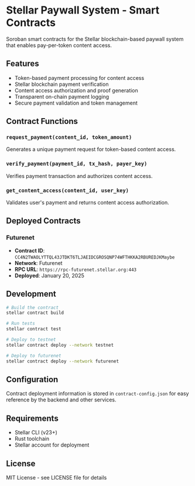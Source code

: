 # Stellar Paywall System - Smart Contracts

Soroban smart contracts for the Stellar blockchain-based paywall system that enables pay-per-token content access.

## Features

- Token-based payment processing for content access
- Stellar blockchain payment verification
- Content access authorization and proof generation
- Transparent on-chain payment logging
- Secure payment validation and token management

## Contract Functions

### `request_payment(content_id, token_amount)`
Generates a unique payment request for token-based content access.

### `verify_payment(payment_id, tx_hash, payer_key)`
Verifies payment transaction and authorizes content access.

### `get_content_access(content_id, user_key)`
Validates user's payment and returns content access authorization.

## Deployed Contracts

### Futurenet
- **Contract ID**: `CC4N2TWAOLYTTQL43JTDKT6TLJAEIDCGROSQNP74WFTHKKA2RBUREDJKMaybe`
- **Network**: Futurenet
- **RPC URL**: `https://rpc-futurenet.stellar.org:443`
- **Deployed**: January 20, 2025

## Development

```bash
# Build the contract
stellar contract build

# Run tests
stellar contract test

# Deploy to testnet
stellar contract deploy --network testnet

# Deploy to futurenet
stellar contract deploy --network futurenet
```

## Configuration

Contract deployment information is stored in `contract-config.json` for easy reference by the backend and other services.

## Requirements

- Stellar CLI (v23+)
- Rust toolchain
- Stellar account for deployment

## License

MIT License - see LICENSE file for details